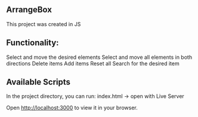 ## ArrangeBox

This project was created in JS

## Functionality:
Select and move the desired elements
Select and move all elements in both directions
Delete items
Add items
Reset all
Search for the desired item


## Available Scripts

In the project directory, you can run:
index.html -> open with Live Server

Open [http://localhost:3000](http://localhost:3000) to view it in your browser.
